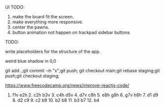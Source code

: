 UI TODO:

1. make the board fit the screen.
2. make everything more responsive.
3. center the pawns.
4. button animation not happen on trackpad sidebar buttons

TODO:

write placeholders for the structure of the app.

weird blue shadow in 0,0

git add .;git commit -m "x";git push;
git checkout main;git rebase staging;git push;git checkout staging;

https://www.freecodecamp.org/news/improve-reactjs-code/

1. f1v e2h 2. c2h b3v 3. c4h d5v 4. d7v c8h 5. e8h g8h 6. g7v h6h 7. d1 d9 8. d2 c9 9. c2 b9 10. b2 b8 11. b3 b7 12. b4
